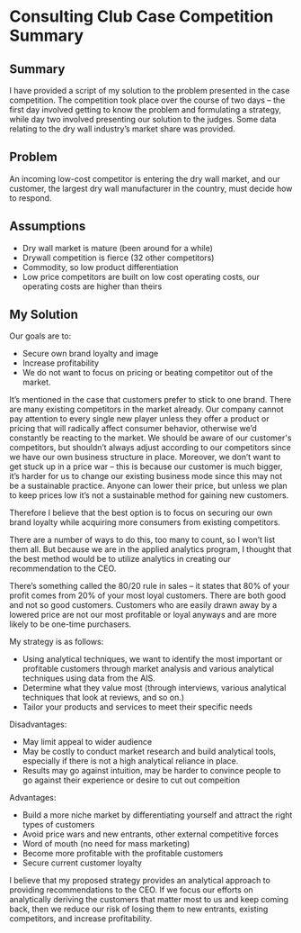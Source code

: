 # Consulting Club Case Competition Summary

## Summary
I have provided a script of my solution to the problem presented in the case competition. The competition took place over the course of two days – the first day involved getting to know the problem and formulating a strategy, while day two involved presenting our solution to the judges. Some data relating to the dry wall industry’s market share was provided. 

## Problem
An incoming low-cost competitor is entering the dry wall market, and our customer, the largest dry wall manufacturer in the country, must decide how to respond. 

## Assumptions

- Dry wall market is mature (been around for a while)
- Drywall competition is fierce (32 other competitors)
- Commodity, so low product differentiation
- Low price competitors are built on low cost operating costs, our operating costs are higher than theirs

## My Solution

Our goals are to:
- Secure own brand loyalty and image
- Increase profitability
- We do not want to focus on pricing or beating competitor out of the market. 

It’s mentioned in the case that customers prefer to stick to one brand. There are many existing competitors in the market already. Our company cannot pay attention to every single new player unless they offer a product or pricing that will radically affect consumer behavior, otherwise we’d constantly be reacting to the market. We should be aware of our customer's competitors, but shouldn’t always adjust according to our competitors since we have our own business structure in place. Moreover, we don’t want to get stuck up in a price war – this is because our customer is much bigger, it’s harder for us to change our existing business mode since this may not be a sustainable practice. Anyone can lower their price, but unless we plan to keep prices low it’s not a sustainable method for gaining new customers.

Therefore I believe that the best option is to focus on securing our own brand loyalty while acquiring more consumers from existing competitors.

There are a number of ways to do this, too many to count, so I won’t list them all. But because we are in the applied analytics program, I thought that the best method would be to utilize analytics in creating our recommendation to the CEO.

There’s something called the 80/20 rule in sales – it states that 80% of your profit comes from 20% of your most loyal customers. There are both good and not so good customers. Customers who are easily drawn away by a lowered price are not our most profitable or loyal anyways and are more likely to be one-time purchasers.

My strategy is as follows:
- Using analytical techniques, we want to identify the most important or profitable customers through market analysis and various analytical techniques using data from the AIS.
- Determine what they value most (through interviews, various analytical techniques that look at reviews, and so on.)
- Tailor your products and services to meet their specific needs

Disadvantages:
- May limit appeal to wider audience
- May be costly to conduct market research and build analytical tools, especially if there is not a high analytical reliance in place.
- Results may go against intuition, may be harder to convince people to go against their experience  or desire to cut out compeition

Advantages:
- Build a more niche market by differentiating yourself and attract the right types of customers
- Avoid price wars and new entrants, other external competitive forces
- Word of mouth (no need for mass marketing)
- Become more profitable with the profitable customers
- Secure current customer loyalty

I believe that my proposed strategy provides an analytical approach to providing recommendations to the CEO. If we focus our efforts on analytically deriving the customers that matter most to us and keep coming back, then we reduce our risk of losing them to new entrants, existing competitors, and increase profitability.
